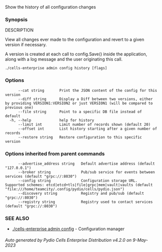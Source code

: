 Show the history of all configuration changes

### Synopsis


DESCRIPTION

  View all changes ever made to the configuration and revert to a given version if necessary.

  A version is created at each call to config.Save() inside the application, along with a log message
  and the user originating this call.


```
./cells-enterprise admin config history [flags]
```

### Options

```
      --cat string       Print the JSON content of the config for this version
      --diff string      Display a Diff between two versions, either by providing VERSION1:VERSION2 or just VERSION1 (will be compared to previous one)
      --file string      Point to a specific DB file instead of default
  -h, --help             help for history
      --limit int        Limit number of records shown (default 20)
      --offset int       List history starting after a given number of records
      --restore string   Restore configuration to this specific version
```

### Options inherited from parent commands

```
      --advertise_address string   Default advertise address (default "127.0.0.1")
      --broker string              Pub/sub service for events between services (default "grpc://:8030")
      --config string              Configuration storage URL. Supported schemes: etcd|etcd+tls|file|grpc|mem|vault|vaults (default "file:///home/teamcity/.config/pydio/cells/pydio.json")
      --discovery string           Registry and pub/sub (default "grpc://:8030")
      --registry string            Registry used to contact services (default "grpc://:8030")
```

### SEE ALSO

* [./cells-enterprise admin config](./cells-enterprise-admin-config)	 - Configuration manager

###### Auto generated by Pydio Cells Enterprise Distribution v4.2.0 on 9-May-2023

